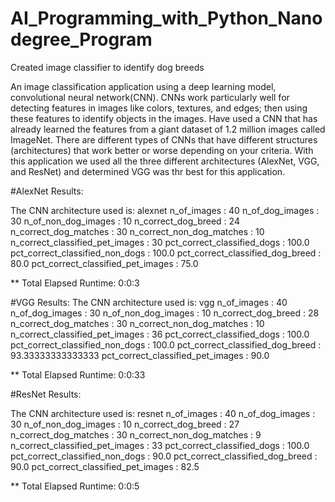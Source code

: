 # AI_Programming_with_Python_Nanodegree_Program

Created image classifier to identify dog breeds

An image classification application using a deep learning model, convolutional neural network(CNN). CNNs work particularly well for detecting features in images like colors, textures, and edges; then using these features to identify objects in the images. Have used a CNN that has already learned the features from a giant dataset of 1.2 million images called ImageNet. There are different types of CNNs that have different structures (architectures) that work better or worse depending on your criteria. With this application we used all the three different architectures (AlexNet, VGG, and ResNet) and determined VGG was thr best for this application.

#AlexNet Results:

The CNN architecture used is: alexnet
n_of_images : 40
n_of_dog_images : 30
n_of_non_dog_images : 10
n_correct_dog_breed : 24
n_correct_dog_matches : 30
n_correct_non_dog_matches : 10
n_correct_classified_pet_images : 30
pct_correct_classified_dogs : 100.0
pct_correct_classified_non_dogs : 100.0
pct_correct_classified_dog_breed : 80.0
pct_correct_classified_pet_images : 75.0

** Total Elapsed Runtime: 0:0:3

#VGG Results:
The CNN architecture used is: vgg
n_of_images : 40
n_of_dog_images : 30
n_of_non_dog_images : 10
n_correct_dog_breed : 28
n_correct_dog_matches : 30
n_correct_non_dog_matches : 10
n_correct_classified_pet_images : 36
pct_correct_classified_dogs : 100.0
pct_correct_classified_non_dogs : 100.0
pct_correct_classified_dog_breed : 93.33333333333333
pct_correct_classified_pet_images : 90.0

** Total Elapsed Runtime: 0:0:33

#ResNet Results:

The CNN architecture used is: resnet
n_of_images : 40
n_of_dog_images : 30
n_of_non_dog_images : 10
n_correct_dog_breed : 27
n_correct_dog_matches : 30
n_correct_non_dog_matches : 9
n_correct_classified_pet_images : 33
pct_correct_classified_dogs : 100.0
pct_correct_classified_non_dogs : 90.0
pct_correct_classified_dog_breed : 90.0
pct_correct_classified_pet_images : 82.5

** Total Elapsed Runtime: 0:0:5
